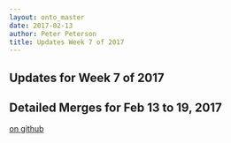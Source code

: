 ```yaml
---
layout: onto_master
date: 2017-02-13
author: Peter Peterson
title: Updates Week 7 of 2017
---
```

Updates for Week 7 of 2017
--------------------------

Detailed Merges for Feb 13 to 19, 2017
--------------------------------------
[on github](https://github.com/mantidproject/mantid/pulls?q=is%3Apr+merged%3A2017-02-14..2017-02-19)

